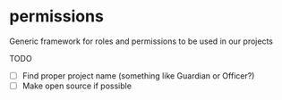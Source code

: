 # permissions

Generic framework for roles and permissions to be used in our projects

TODO
- [ ] Find proper project name (something like  Guardian or Officer?)
- [ ] Make open source if possible